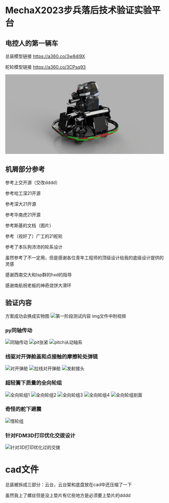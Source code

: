 # MechaX2023步兵**落后技术**验证实验平台
 
## 电控人的第一辆车

总装模型链接 https://a360.co/3w84l9X

舵轮模型链接 https://a360.co/3CPsq93

![总装渲染图](/img/新总装.jpg "总装渲染图")

## 机屑部分参考

参考上交开源（交改dddd）

参考哈工深21开源

参考深大21开源

参考华南虎21开源

参考斯基的文档（图片）

参考（视奸了）广工的21舵轮

参考了本队狗沛沛的轮系设计

虽然参考了不一定用，但是感谢各位青年工程师的顶级设计给我的底级设计提供的灵感

感谢西南交大和lsp群的hxd的指导

感谢南航祝老板的神奇烧饼大滑环


## 验证内容

方案成功会换成实物图
![第一阶段测试内容](/img/第一阶段测试内容.jpg "第一阶段测试内容")
img文件中附视频

### py同轴传动

![同轴传动](/img/同轴传动截面.jpg "同轴传动")
![pit张紧](/img/pit张紧.jpg "pit张紧")
![pitch从动轴系](/img/pitch从动轴系.jpg "pitch从动轴系")

### 线驱对开弹舱盖和点接触的摩擦轮处弹链

![对开弹舱](/img/拉线截面.jpg "对开弹舱")
![拉线对开弹舱](/img/拉线对开舱盖.jpg "拉线对开弹舱")
![发射接头](/img/发射接头.jpg "发射接头")

### 超轻簧下质量的全向轮组

![全向轮组1](/img/全向轮组1.jpg "全向轮组1")
![全向轮组2](/img/全向轮组2.jpg "全向轮组3")
![全向轮组3](/img/全向轮组3.jpg "全向轮组3")
![全向轮组4](/img/全向轮组4.jpg "全向轮组4")
![全向轮组剖面](/img/全向轮组剖面.jpg "全向轮组剖面")

### 奇怪的舵下避震

![惰轮组](/img/惰轮组.jpg "惰轮组")

### 针对FDM3D打印优化交拨设计

![针对3D打印优化过的交拨](/img/针对3D打印优化过的交拨.jpg "针对3D打印优化过的交拨")

# cad文件
总装被拆成三部分：云台，云台架和底盘放在cad中还压缩了一下

虽然我上了螺丝但是没上垫片有亿些地方是必须要上垫片的dddd
